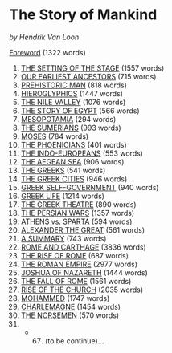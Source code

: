The Story of Mankind
=================

*by Hendrik Van Loon*

[Foreword](https://github.com/ShoreLark/theStoryOfMankind/blob/master/Content/Foreword.md) (1322 words)

1.  [THE SETTING OF THE STAGE](https://github.com/ShoreLark/theStoryOfMankind/blob/master/Content/Chapter_01.md) (1557 words)
2.  [OUR EARLIEST ANCESTORS](https://github.com/ShoreLark/theStoryOfMankind/blob/master/Content/Chapter_02.md) (715 words)
3.  [PREHISTORIC MAN](https://github.com/ShoreLark/theStoryOfMankind/blob/master/Content/Chapter_03.md) (818 words)
4.  [HIEROGLYPHICS](https://github.com/ShoreLark/theStoryOfMankind/blob/master/Content/Chapter_04.md) (1447 words)
5.  [THE NILE VALLEY](https://github.com/ShoreLark/theStoryOfMankind/blob/master/Content/Chapter_05.md) (1076 words)
6.  [THE STORY OF EGYPT](https://github.com/ShoreLark/theStoryOfMankind/blob/master/Content/Chapter_06.md) (566 words)
7.  [MESOPOTAMIA](https://github.com/ShoreLark/theStoryOfMankind/blob/master/Content/Chapter_07.md) (294 words)
8.  [THE SUMERIANS](https://github.com/ShoreLark/theStoryOfMankind/blob/master/Content/Chapter_08.md) (993 words)
9.  [MOSES](https://github.com/ShoreLark/theStoryOfMankind/blob/master/Content/Chapter_09.md) (784 words)
10. [THE PHOENICIANS](https://github.com/ShoreLark/theStoryOfMankind/blob/master/Content/Chapter_10.md) (401 words)
11. [THE INDO-EUROPEANS](https://github.com/ShoreLark/theStoryOfMankind/blob/master/Content/Chapter_11.md) (553 words)
12. [THE AEGEAN SEA](https://github.com/ShoreLark/theStoryOfMankind/blob/master/Content/Chapter_12.md) (906 words)
13. [THE GREEKS](https://github.com/ShoreLark/theStoryOfMankind/blob/master/Content/Chapter_13.md) (541 words)
14. [THE GREEK CITIES](https://github.com/ShoreLark/theStoryOfMankind/blob/master/Content/Chapter_14.md) (946 words)
15. [GREEK SELF-GOVERNMENT](https://github.com/ShoreLark/theStoryOfMankind/blob/master/Content/Chapter_15.md) (940 words)
16. [GREEK LIFE](https://github.com/ShoreLark/theStoryOfMankind/blob/master/Content/Chapter_16.md) (1214 words)
17. [THE GREEK THEATRE](https://github.com/ShoreLark/theStoryOfMankind/blob/master/Content/Chapter_17.md) (890 words)
18. [THE PERSIAN WARS](https://github.com/ShoreLark/theStoryOfMankind/blob/master/Content/Chapter_18.md) (1357 words)
19. [ATHENS vs. SPARTA](https://github.com/ShoreLark/theStoryOfMankind/blob/master/Content/Chapter_19.md) (594 words)
20. [ALEXANDER THE GREAT](https://github.com/ShoreLark/theStoryOfMankind/blob/master/Content/Chapter_20.md) (561 words)
21. [A SUMMARY](https://github.com/ShoreLark/theStoryOfMankind/blob/master/Content/Chapter_21.md) (743 words)
22. [ROME AND CARTHAGE](https://github.com/ShoreLark/theStoryOfMankind/blob/master/Content/Chapter_22.md) (3836 words)
23. [THE RISE OF ROME](https://github.com/ShoreLark/theStoryOfMankind/blob/master/Content/Chapter_23.md) (687 words)
24. [THE ROMAN EMPIRE](https://github.com/ShoreLark/theStoryOfMankind/blob/master/Content/Chapter_24.md) (2977 words)
25. [JOSHUA OF NAZARETH](https://github.com/ShoreLark/theStoryOfMankind/blob/master/Content/Chapter_25.md) (1444 words)
26. [THE FALL OF ROME](https://github.com/ShoreLark/theStoryOfMankind/blob/master/Content/Chapter_26.md) (1561 words)
27. [RISE OF THE CHURCH](https://github.com/ShoreLark/theStoryOfMankind/blob/master/Content/Chapter_27.md) (2035 words)
28. [MOHAMMED](https://github.com/ShoreLark/theStoryOfMankind/blob/master/Content/Chapter_28.md) (1747 words)
29. [CHARLEMAGNE](https://github.com/ShoreLark/theStoryOfMankind/blob/master/Content/Chapter_29.md) (1454 words)
30. [THE NORSEMEN](https://github.com/ShoreLark/theStoryOfMankind/blob/master/Content/Chapter_30.md) (570 words)
31. - 67. (to be continue)...

